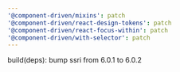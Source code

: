 ```yaml
---
'@component-driven/mixins': patch
'@component-driven/react-design-tokens': patch
'@component-driven/react-focus-within': patch
'@component-driven/with-selector': patch
---
```


build(deps): bump ssri from 6.0.1 to 6.0.2

